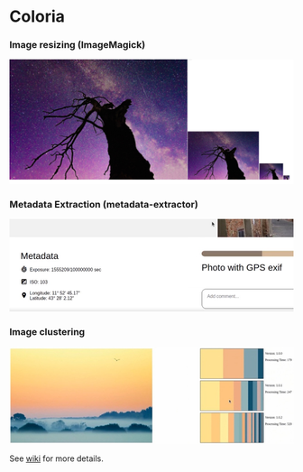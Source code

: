 # Coloria

### Image resizing (ImageMagick)
![Eample](https://github.com/col0redby/coloria/blob/media/media/Resizing.jpg)

### Metadata Extraction (metadata-extractor)
![Eample](https://github.com/col0redby/coloria/blob/media/media/Metadata.jpg)

### Image clustering
![Example](https://github.com/col0redby/coloria/blob/media/media/Clustering.jpg)

See [wiki](https://github.com/col0redby/coloria/wiki) for more details.
